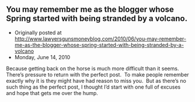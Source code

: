 ## You may remember me as the blogger whose Spring started with being stranded by a volcano.

 * Originally posted at http://www.lawyersgunsmoneyblog.com/2010/06/you-may-remember-me-as-the-blogger-whose-spring-started-with-being-stranded-by-a-volcano
 * Monday, June 14, 2010

Because getting back on the horse is much more difficult than it seems.  There’s pressure to return with the perfect post.  To make people remember exactly why it is they might have had reason to miss you.  But as there’s no such thing as the perfect post, I thought I’d start with one full of excuses and hope that gets me over the hump.